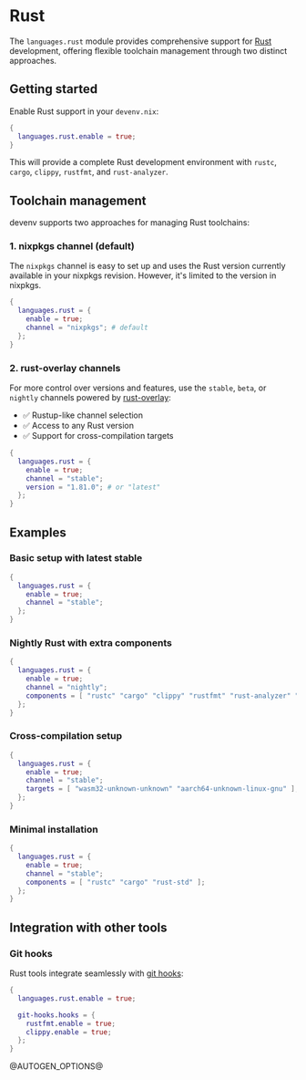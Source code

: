 
# Rust

The `languages.rust` module provides comprehensive support for [Rust](https://www.rust-lang.org/) development, offering flexible toolchain management through two distinct approaches.

## Getting started

Enable Rust support in your `devenv.nix`:

```nix
{
  languages.rust.enable = true;
}
```

This will provide a complete Rust development environment with `rustc`, `cargo`, `clippy`, `rustfmt`, and `rust-analyzer`.

## Toolchain management

devenv supports two approaches for managing Rust toolchains:

### 1. nixpkgs channel (default)

The `nixpkgs` channel is easy to set up and uses the Rust version currently available in your nixpkgs revision. However, it's limited to the version in nixpkgs.

```nix
{
  languages.rust = {
    enable = true;
    channel = "nixpkgs"; # default
  };
}
```

### 2. rust-overlay channels

For more control over versions and features, use the `stable`, `beta`, or `nightly` channels powered by [rust-overlay](https://github.com/oxalica/rust-overlay):

- ✅ Rustup-like channel selection
- ✅ Access to any Rust version
- ✅ Support for cross-compilation targets

```nix
{
  languages.rust = {
    enable = true;
    channel = "stable";
    version = "1.81.0"; # or "latest"
  };
}
```

## Examples

### Basic setup with latest stable

```nix
{
  languages.rust = {
    enable = true;
    channel = "stable";
  };
}
```

### Nightly Rust with extra components

```nix
{
  languages.rust = {
    enable = true;
    channel = "nightly";
    components = [ "rustc" "cargo" "clippy" "rustfmt" "rust-analyzer" "miri" ];
  };
}
```

### Cross-compilation setup

```nix
{
  languages.rust = {
    enable = true;
    channel = "stable";
    targets = [ "wasm32-unknown-unknown" "aarch64-unknown-linux-gnu" ];
  };
}
```

### Minimal installation

```nix
{
  languages.rust = {
    enable = true;
    channel = "stable";
    components = [ "rustc" "cargo" "rust-std" ];
  };
}
```

<!-- TODO: expose the instantiated rust-bin library -->
<!-- ### Using rust-toolchain.toml -->
<!---->
<!-- If your project uses a `rust-toolchain.toml` file, you can use it to create a custom toolchain with `rust-overlay`: -->
<!---->
<!-- ```nix -->
<!-- { config, ... }: -->
<!-- { -->
<!--   languages.rust = { -->
<!--     enable = true; -->
<!--     channel = "stable"; -->
<!--     toolchain = config.languages.rust.rustBin.fromRustupToolchainFile ./rust-toolchain.toml; -->
<!--   }; -->
<!-- } -->
<!-- ``` -->
<!---->
<!-- Example `rust-toolchain.toml`: -->
<!-- ```toml -->
<!-- [toolchain] -->
<!-- channel = "1.81.0" -->
<!-- components = ["rustfmt", "rust-analyzer"] -->
<!-- targets = ["wasm32-unknown-unknown"] -->
<!-- profile = "default" -->
<!-- ``` -->

## Integration with other tools

### Git hooks

Rust tools integrate seamlessly with [git hooks](/reference/options/#git-hookshooks):

```nix
{
  languages.rust.enable = true;

  git-hooks.hooks = {
    rustfmt.enable = true;
    clippy.enable = true;
  };
}
```

[comment]: # (Please add your documentation on top of this line)

@AUTOGEN_OPTIONS@
